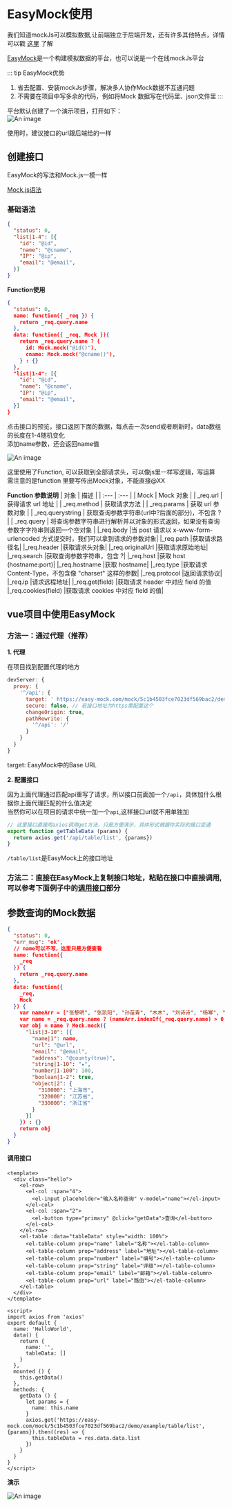 # EasyMock使用

我们知道mockJs可以模拟数据,让前端独立于后端开发，还有许多其他特点，详情可以戳 [这里](http://mockjs.com/) 了解

[EasyMock](https://easy-mock.com/)是一个构建模拟数据的平台，也可以说是一个在线mockJs平台

::: tip EasyMock优势
  1. 省去配置、安装mockJs步骤，解决多人协作Mock数据不互通问题
  2. 不需要在项目中写多余的代码，例如将Mock 数据写在代码里、json文件里
:::

平台默认创建了一个演示项目，打开如下：  
![An image](https://github.com/MY729/BLOG/raw/gh-pages/img/文章/mock-1.png)

使用时，建议接口的url跟后端给的一样

## 创建接口

EasyMock的写法和Mock.js一模一样

[Mock.js语法](http://mockjs.com/examples.html)

### 基础语法
```json
{
  "status": 0,
  "list|1-4": [{
    "id": "@id",
    "name": "@cname",
    "IP": "@ip",
    "email": "@email",
  }]
}
```

**Function使用**

```json
{
  "status": 0,
  name: function({ _req }) {
    return _req.query.name
  },
  data: function({ _req, Mock }){
    return _req.query.name ? {
      id: Mock.mock("@id()"),
      cname: Mock.mock("@cname()"),
    } : {}
  },
  "list|1-4": [{
    "id": "@id",
    "name": "@cname",
    "IP": "@ip",
    "email": "@email",
  }]
}
```
点击接口的预览，接口返回下面的数据，每点击一次send或者刷新时，data数组的长度在1-4随机变化<br/>
添加name参数，还会返回name值

![An image](https://github.com/MY729/BLOG/raw/gh-pages/img/文章/mock-2.gif)

这里使用了Function, 可以获取到全部请求头，可以像js里一样写逻辑，写运算<br/>
需注意的是function 里要写传出Mock对象，不能直接@XX

**Function 参数说明**
| 对象   | 描述 |
| :---         |     :---      |
| Mock   | Mock 对象     |
| _req.url     | 获得请求 url 地址       |
| _req.method     | 获取请求方法      |
| _req.params     | 获取 url 参数对象       |
| _req.querystring     |  获取查询参数字符串(url中?后面的部分)，不包含 ?    |
| _req.query     | 将查询参数字符串进行解析并以对象的形式返回，如果没有查询参数字字符串则返回一个空对象       |
|_req.body	|当 post 请求以 x-www-form-urlencoded 方式提交时，我们可以拿到请求的参数对象|
|_req.path	|获取请求路径名|
|_req.header	|获取请求头对象|
|_req.originalUrl	|获取请求原始地址|
|_req.search	|获取查询参数字符串，包含 ?|
|_req.host	|获取 host (hostname:port)|
|_req.hostname	|获取 hostname|
|_req.type	|获取请求 Content-Type，不包含像 "charset" 这样的参数|
|_req.protocol	|返回请求协议|
|_req.ip	|请求远程地址|
|_req.get(field)	|获取请求 header 中对应 field 的值
|_req.cookies(field)	|获取请求 cookies 中对应 field 的值|


## vue项目中使用EasyMock

### 方法一：通过代理（推荐）

**1. 代理**

在项目找到配置代理的地方
```js
devServer: {
  proxy: {
    '^/api': {
      target: ' https://easy-mock.com/mock/5c1b4503fce7023df569bac2/demo/example',
      secure: false, // 若接口地址为https需配置这个
      changeOrigin: true,
      pathRewrite: {
        '^/api': '/'
      }
    }
  }
}
```
target: EasyMock中的Base URL

**2. 配置接口**

因为上面代理通过匹配api重写了请求，所以接口前面加一个`/api`，具体加什么根据你上面代理匹配的什么值决定<br/>
当然你可以在项目的请求中统一加一个`api`,这样接口url就不用单独加
```js
// 这里接口直接用axios调用get方法，只是方便演示，具体形式根据你实际的接口变通
export function getTableData (params) {
  return axios.get('/api/table/list', {params})
}
```
`/table/list`是EasyMock上的接口地址

### 方法二：直接在EasyMock上复制接口地址，粘贴在接口中直接调用, 可以参考下面例子中的[调用接口](EasyMock使用.html#调用接口)部分

## 参数查询的Mock数据
```json
{
  "status": 0,
  "err_msg": 'ok',
  // name可以不写，这里只是方便查看
  name: function({
    _req
  }) {
    return _req.query.name
  },
  data: function({
    _req,
    Mock
  }) {
    var nameArr = ["张黎明", "张凯阳", "孙苗青", "木木", "刘诗诗", "杨幂", "张韶涵"]
    var name = _req.query.name ? (nameArr.indexOf(_req.query.name) > 0 ? _req.query.name : null) : nameArr
    var obj = name ? Mock.mock({
      "list|3-10": [{
        "name|1": name,
        "url": "@url",
        "email": "@email",
        "address": "@county(true)",
        "string|1-10": "★",
        "number|1-100": 100,
        "boolean|1-2": true,
        "object|2": {
          "310000": "上海市",
          "320000": "江苏省",
          "330000": "浙江省"
        }
      }]
    }) : {}
    return obj
  }
}
```

#### 调用接口
```vue
<template>
  <div class="hello">
    <el-row>
      <el-col :span="4">
        <el-input placeholder="输入名称查询" v-model="name"></el-input>
      </el-col>
      <el-col :span="2">
        <el-button type="primary" @click="getData">查询</el-button>
      </el-col>
    </el-row>
    <el-table :data="tableData" style="width: 100%">
      <el-table-column prop="name" label="名称"></el-table-column>
      <el-table-column prop="address" label="地址"></el-table-column>
      <el-table-column prop="number" label="编号"></el-table-column>
      <el-table-column prop="string" label="评级"></el-table-column>
      <el-table-column prop="email" label="邮箱"></el-table-column>
      <el-table-column prop="url" label="路由"></el-table-column>
    </el-table>
  </div>
</template>

<script>
import axios from 'axios'
export default {
  name: 'HelloWorld',
  data() {
    return {
      name: '',
      tableData: []
    }
  },
  mounted () {
    this.getData()
  },
  methods: {
    getData () {
      let params = {
        name: this.name
      }
      axios.get('https://easy-mock.com/mock/5c1b4503fce7023df569bac2/demo/example/table/list', {params}).then((res) => {
        this.tableData = res.data.data.list
      })
    }
  }
}
</script>
```

**演示**

![An image](https://github.com/MY729/BLOG/raw/gh-pages/img/文章/mock-3.gif)